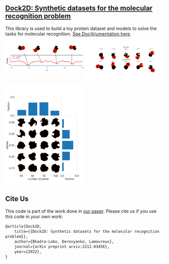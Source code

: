 **[Dock2D: Synthetic datasets for the molecular recognition problem](https://arxiv.org/abs/2212.03456)**
-------
This library is used to build a toy protein dataset and models
to solve the tasks for molecular recognition. [See Doc(k)umentation here](https://lamoureux-lab.github.io/Dock2D/).

<div style="display: flex;">
    <img src="https://github.com/lamoureux-lab/Dock2D/blob/sid_docking/docs/source/energy_surface_local_min_pose_free_energy.png" 
    alt="Energy Surface" 
    style="width:50%;height:50%;">
    <img src="https://github.com/lamoureux-lab/Dock2D/blob/sid_docking/docs/source/testset_protein_pool50_interactionsVSnon-interactions.png" 
    alt="Interacting vs Non-interaction examples" 
    style="width:50%;height:50%;">
</div>

<img src="https://github.com/lamoureux-lab/Dock2D/blob/sid_docking/docs/source/testset400pool_combined_shapes_params.png" 
alt="Interacting vs Non-interaction examples" 
style="width:50%;height:50%;">

[comment]: <> ([Examples of interacting vs non-interacting shapes]&#40;docs/source/testset_protein_pool50_interactionsVSnon-interactions.png&#41;)


[comment]: <> (<img alt="docs/source/energy_surface_local_min_pose_free_energy.png" src="docs/source/energy_surface_local_min_pose_free_energy.png"/>)

[comment]: <> (<img src="docs/source/testset_protein_pool50_interactionsVSnon-interactions.png" alt="alt text" width="500" height="400">)

[comment]: <> ([Examples of interacting vs non-interacting shapes]&#40;docs/source/testset_protein_pool50_interactionsVSnon-interactions.png&#41;)


Cite Us
-------

This code is part of the work done in [our paper](https://arxiv.org/abs/2212.03456).
Please cite us if you use this code in your own work:

    @article{Dock2D,
        title={{Dock2D: Synthetic datasets for the molecular recognition problem}},
        author={Bhadra-Lobo, Derevyanko, Lamoureux},
        journal={arXiv preprint arxiv:2212.03456},
        year={2022},
    }

